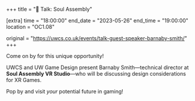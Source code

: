 +++
title = "🎤 Talk: Soul Assembly"

[extra]
time = "18:00:00"
end_date = "2023-05-26"
end_time = "19:00:00"
location = "OC1.08"

original = "https://uwcs.co.uk/events/talk-guest-speaker-barnaby-smith/"    
+++

Come on by for this unique opportunity! 

UWCS and UW Game Design present Barnaby Smith—technical director at **Soul Assembly VR Studio**—who will be discussing design considerations for XR Games. 

Pop by and visit *your* potential future in gaming!
